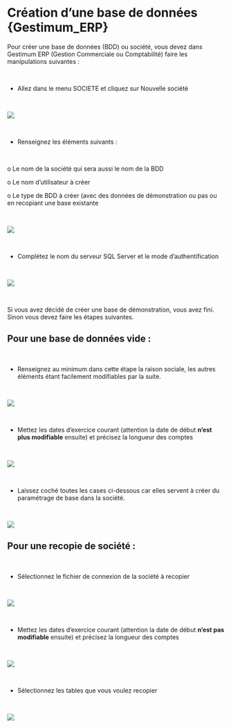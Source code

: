 # Création d’une base de données {Gestimum\_ERP}


Pour créer une base de données (BDD) ou société, vous devez dans Gestimum ERP (Gestion Commerciale ou Comptabilité) faire les manipulations suivantes :


 


* Allez dans le menu SOCIETE et cliquez sur Nouvelle société


 


![](../assets/images/09/NouvelleSociete.png)


 


* Renseignez les éléments suivants :


 


o Le nom de la société qui sera aussi le nom de la BDD


o Le nom d’utilisateur à créer


o Le type de BDD à créer (avec des données de démonstration ou pas ou en recopiant une base existante


 


![](../assets/images/09/ParametresNouvelleSociete.png)


 


* Complétez le nom du serveur SQL Server et le mode d’authentification


 


![](../assets/images/09/ParametresConnexion.png)


 


Si vous avez décidé de créer une base de démonstration, vous avez fini. Sinon vous devez faire les étapes suivantes.


## Pour une base de données vide :


 


* Renseignez au minimum dans cette étape la raison sociale, les autres éléments étant facilement modifiables par la suite.


 


![](../assets/images/09/SocieteVideInfos.png)


 


* Mettez les dates d’exercice courant (attention la date de début **n’est plus modifiable** ensuite) et précisez la longueur des comptes


 


![](../assets/images/09/SocieteVideExercices.png)


 


* Laissez coché toutes les cases ci-dessous car elles servent à créer du paramétrage de base dans la société.


 


![](../assets/images/09/SocieteVideDonneesDefaut.png)


## Pour une recopie de société :


 


* Sélectionnez le fichier de connexion de la société à recopier


 


![](../assets/images/09/SocieteDuplication.png)


 


* Mettez les dates d’exercice courant (attention la date de début **n’est pas modifiable** ensuite) et précisez la longueur des comptes


 


![](../assets/images/09/SocieteDuplicationExercices.png)


 


* Sélectionnez les tables que vous voulez recopier


 


![](../assets/images/09/SocieteDuplicationDonneesRecopiees.png)


